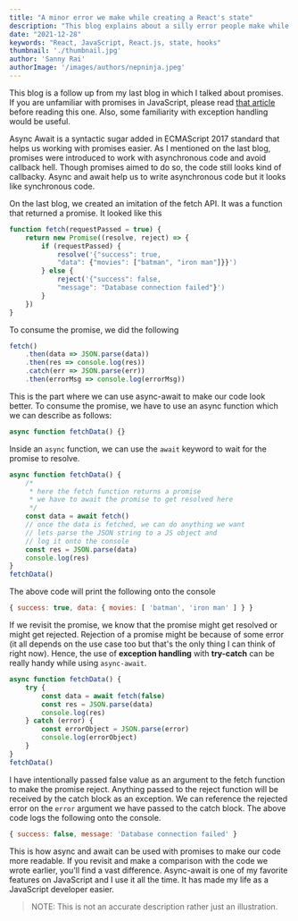 ```yaml
---
title: "A minor error we make while creating a React's state"
description: "This blog explains about a silly error people make while doing a project in React"
date: "2021-12-28"
keywords: "React, JavaScript, React.js, state, hooks"
thumbnail: './thumbnail.jpg'
author: 'Sanny Rai'
authorImage: '/images/authors/nepninja.jpeg'
---
```

This blog is a follow up from my last blog in which I talked about promises. If you are unfamiliar with promises in JavaScript, please read <a href='https://bigomega.dev/promises' target='_blank'>that article</a> before reading this one. Also, some familiarity with exception handling would be useful.

Async Await is a syntactic sugar added in ECMAScript 2017 standard that helps us working with promises easier. As I mentioned on the last blog, promises were introduced to work with asynchronous code and avoid callback hell. Though promises aimed to do so, the code still looks kind of callbacky. Async and await help us to write asynchronous code but it looks like synchronous code.

On the last blog, we created an imitation of the fetch API. It was a function that returned a promise. It looked like this

```js
function fetch(requestPassed = true) {
	return new Promise((resolve, reject) => {
		if (requestPassed) {
			resolve('{"success": true,
			"data": {"movies": ["batman", "iron man"]}}')
		} else {
			reject('{"success": false,
			"message": "Database connection failed"}')
		}
	})
}
```

To consume the promise, we did the following

```js
fetch()
	.then(data => JSON.parse(data))
	.then(res => console.log(res))
	.catch(err => JSON.parse(err))
	.then(errorMsg => console.log(errorMsg))
```

This is the part where we can use async-await to make our code look better. To consume the promise, we have to use an async function which we can describe as follows:

```js
async function fetchData() {}
```

Inside an `async` function, we can use the `await` keyword to wait for the promise to resolve.

```js
async function fetchData() {
	/*
	 * here the fetch function returns a promise
	 * we have to await the promise to get resolved here
	 */
	const data = await fetch()
	// once the data is fetched, we can do anything we want
	// lets parse the JSON string to a JS object and
	// log it onto the console
	const res = JSON.parse(data)
	console.log(res)
}
fetchData()
```

The above code will print the following onto the console

```js
{ success: true, data: { movies: [ 'batman', 'iron man' ] } } 
```

If we revisit the promise, we know that the promise might get resolved or might get rejected. Rejection of a promise might be because of some error (it all depends on the use case too but that's the only thing I can think of right now). Hence, the use of **exception handling** with **try-catch** can be really handy while using `async-await`.

```js
async function fetchData() {
	try {
		const data = await fetch(false)
		const res = JSON.parse(data)
		console.log(res)
	} catch (error) {
		const errorObject = JSON.parse(error)
		console.log(errorObject)
	}
}
fetchData()
```

I have intentionally passed false value as an argument to the fetch function to make the promise reject. Anything passed to the reject function will be received by the catch block as an exception. We can reference the rejected error on the `error` argument we have passed to the catch block. The above code logs the following onto the console.

```js
{ success: false, message: 'Database connection failed' } 
```

This is how async and await can be used with promises to make our code more readable. If you revisit and make a comparison with the code we wrote earlier, you'll find a vast difference. Async-await is one of my favorite features on JavaScript and I use it all the time. It has made my life as a JavaScript developer easier.

> NOTE: This is not an accurate description rather just an illustration.  